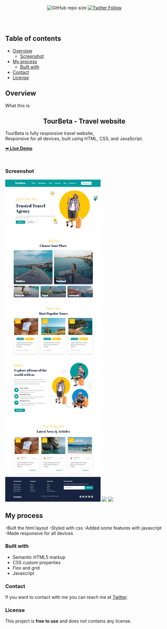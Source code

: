 <div align="center">
  
  ![GitHub repo size](https://img.shields.io/github/repo-size/joesef127/TourBeta)
  [![Twitter Follow](https://img.shields.io/twitter/follow/joesef127?style=social)](https://twitter.com/intent/follow?screen_name=joesef127)

</div>

  <br />
  <br />

## Table of contents

- [Overview](#overview)
  - [Screenshot](#screenshot)
- [My process](#my-process)
  - [Built with](#built-with)
- [Contact](#Contact)
- [License](#License)


## Overview

What this is:

  <h2 align="center">TourBeta - Travel website</h2>

  TourBeta is fully responsive travel website, <br />Responsive for all devices, built using HTML, CSS, and JavaScript.

  <a href="https://tourbeta.netlify.app"><strong>➥ Live Demo</strong></a>

<br />

### Screenshot

![](./screenshots/tourbeta-desktop.png)
![](./screenshots/tourbeta%20-%20mobile.png)
![](/screenshots/tourbeta%20-%20tablet.png)

## My process

-Built the html layout
-Styled with css
-Added some features with javascript
-Made responsive for all devices

### Built with

- Semantic HTML5 markup
- CSS custom properties
- Flex and grid
- Javascript

### Contact

If you want to contact with me you can reach me at [Twitter](https://www.twitter.com/merlinhive).

### License

This project is **free to use** and does not contains any license.
